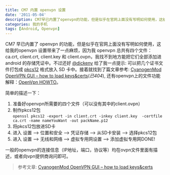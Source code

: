 ```yaml
---
title: CM7 内置 openvpn 设置
date: '2011-05-04'
description: CM7早已内置了openvpn的功能，但是似乎在官网上面没有写明如何使用，这给我的openvpn设置带来了一点麻烦. 不过还好, 使用 pkcs12 格式文件就能解决这个问题
categories: 我的手机
tags: [Android, Openvpn]
---
```

CM7 早已内置了 openvpn 的功能，但是似乎在官网上面没有写明如何使用，这给我的openvpn 设置带来了一点麻烦，因为我 openvpn 总共有四个文件：ca.crt, client.crt, client.key 和 client.ovpn，我找不到地方能把它们全部添加进 android 的存储凭证中。不过还好 [@dickeny][1] 给了我一点提示:
可以把几个证书文件打包成 [pkcs12][4] 格式放入 SD 卡中。接着就找到了篇文章参考: [CyanogenMod OpenVPN GUI – how to load keys&certs][2](_已404_),
还有openvpn上的文件功能解释：[OpenVpn HOWTO][3]。

[1]: https://twitter.com/#!/dickeny/status/65096019158904835
[2]: http://olorin.info/blog/2010/03/cyanogenmod-openvpn-gui-how-to-load-keyscerts
[3]: http://openvpn.net/index.php/open-source/documentation/howto.html#pki
[4]: http://en.wikipedia.org/wiki/PKCS12

简单的描述一下：

1. 准备好openvpn所需要的四个文件（可以没有其中的client.ovpn）
1. 制作pkcs12包  
  `openssl pkcs12 -export -in client.crt -inkey client.key	-certfile ca.crt -name nameYouWant -out packName.p12`
1. 将pkcs12包放进SD卡
1. 进入 设置 --> 位置和安全 --> 凭证存储 --> 从SD卡安装 --> 选择pkcs12包</li>
1. 进入 设置 --> 无线和网络 --> 虚拟专用网设置 --> 添加虚拟专用网DONE!

一般的openvpn的连接信息（IP地址，端口，协议等）均在ovpn文件里面有描述，或者向vpn提供商询问即可。

> 参考文章: [CyanogenMod OpenVPN GUI – how to load keys&certs][2]

